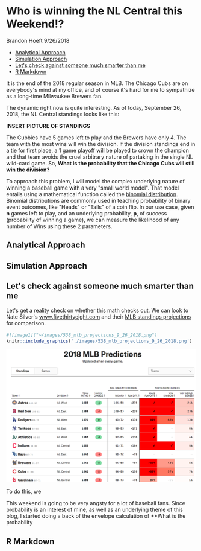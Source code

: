 Who is winning the NL Central this Weekend!?
================
Brandon Hoeft
9/26/2018

-   [Analytical Approach](#analytical-approach)
-   [Simulation Approach](#simulation-approach)
-   [Let's check against someone much smarter than me](#lets-check-against-someone-much-smarter-than-me)
-   [R Markdown](#r-markdown)

It is the end of the 2018 regular season in MLB. The Chicago Cubs are on everybody's mind at my office, and of course it's hard for me to sympathize as a long-time Milwaukee Brewers fan.

The dynamic right now is quite interesting. As of today, September 26, 2018, the NL Central standings looks like this:

**INSERT PICTURE OF STANDINGS**

The Cubbies have 5 games left to play and the Brewers have only 4. The team with the most wins will win the division. If the division standings end in a tie for first place, a 1 game playoff will be played to crown the champion and that team avoids the cruel arbitrary nature of partaking in the single NL wild-card game. So, **What is the probability that the Chicago Cubs will still win the division?**

To approach this problem, I will model the complex underlying nature of winning a baseball game with a very "small world model". That model entails using a mathematical function called the [binomial distribution](https://en.wikipedia.org/wiki/Binomial_distribution). Binomial distributions are commonly used in teaching probability of binary event outcomes, like "Heads" or "Tails" of a coin flip. In our use case, given **n** games left to play, and an underlying probability, **p**, of success (probability of winning a game), we can measure the likelihood of any number of Wins using these 2 parameters.

Analytical Approach
-------------------

Simulation Approach
-------------------

Let's check against someone much smarter than me
------------------------------------------------

Let's get a reality check on whether this math checks out. We can look to Nate Silver's www.fivethirtyeight.com and their [MLB standings projections](https://projects.fivethirtyeight.com/2018-mlb-predictions/?ex_cid=rrpromo) for comparison.

``` r
#![image1]("~/images/538_mlb_projections_9_26_2018.png")
knitr::include_graphics('./images/538_mlb_projections_9_26_2018.png')
```

![](./images/538_mlb_projections_9_26_2018.png)

To do this, we

This weekend is going to be very angsty for a lot of baseball fans. Since probability is an interest of mine, as well as an underlying theme of this blog, I started doing a back of the envelope calculation of \*\*What is the probability

R Markdown
----------
